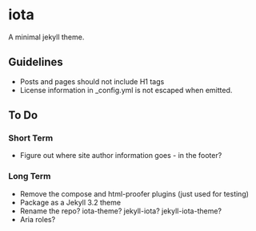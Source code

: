 # iota

A minimal jekyll theme.

## Guidelines

* Posts and pages should not include H1 tags
* License information in _config.yml is not escaped when emitted.

## To Do

### Short Term

* Figure out where site author information goes - in the footer?

### Long Term

* Remove the compose and html-proofer plugins (just used for testing)
* Package as a Jekyll 3.2 theme
* Rename the repo? iota-theme? jekyll-iota? jekyll-iota-theme?
* Aria roles?
